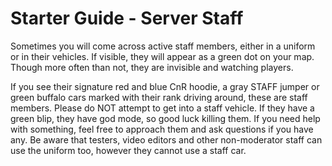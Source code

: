 # Starter Guide - Server Staff

Sometimes you will come across active staff members, either in a uniform or in their vehicles. If visible, they will appear as a green dot on your map. Though more often than not, they are invisible and watching players.

If you see their signature red and blue CnR hoodie, a gray STAFF jumper or green buffalo cars marked with their rank driving around, these are staff members. Please do NOT attempt to get into a staff vehicle. If they have a green blip, they have god mode, so good luck killing them. If you need help with something, feel free to approach them and ask questions if you have any. Be aware that testers, video editors and other non-moderator staff can use the uniform too, however they cannot use a staff car.